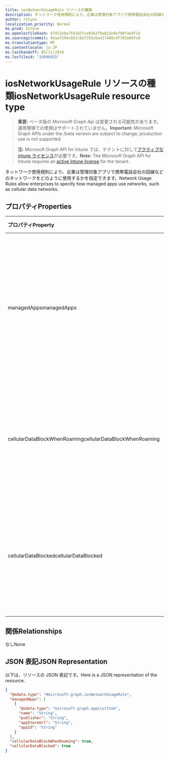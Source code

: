 ```yaml
---
title: iosNetworkUsageRule リソースの種類
description: ネットワーク使用規則により、企業は管理対象アプリで携帯電話会社の回線などのネットワークをどのように使用するかを指定できます。
author: rolyon
localization_priority: Normal
ms.prod: Intune
ms.openlocfilehash: d7d11b8a7591d2fce03b3f8a023e9ef90fab4f1b
ms.sourcegitcommit: 94aaf594c881c02f353c6a417460cdf783a0bfe0
ms.translationtype: MT
ms.contentlocale: ja-JP
ms.lasthandoff: 05/11/2019
ms.locfileid: "33946925"
---
```

# <a name="iosnetworkusagerule-resource-type"></a><span data-ttu-id="f36a4-103">iosNetworkUsageRule リソースの種類</span><span class="sxs-lookup"><span data-stu-id="f36a4-103">iosNetworkUsageRule resource type</span></span>

> <span data-ttu-id="f36a4-104">**重要:** ベータ版の Microsoft Graph Api は変更される可能性があります。運用環境での使用はサポートされていません。</span><span class="sxs-lookup"><span data-stu-id="f36a4-104">**Important:** Microsoft Graph APIs under the /beta version are subject to change; production use is not supported.</span></span>

> <span data-ttu-id="f36a4-105">**注:** Microsoft Graph API for Intune では、テナントに対して[アクティブな intune ライセンス](https://go.microsoft.com/fwlink/?linkid=839381)が必要です。</span><span class="sxs-lookup"><span data-stu-id="f36a4-105">**Note:** The Microsoft Graph API for Intune requires an [active Intune license](https://go.microsoft.com/fwlink/?linkid=839381) for the tenant.</span></span>

<span data-ttu-id="f36a4-106">ネットワーク使用規則により、企業は管理対象アプリで携帯電話会社の回線などのネットワークをどのように使用するかを指定できます。</span><span class="sxs-lookup"><span data-stu-id="f36a4-106">Network Usage Rules allow enterprises to specify how managed apps use networks, such as cellular data networks.</span></span>

## <a name="properties"></a><span data-ttu-id="f36a4-107">プロパティ</span><span class="sxs-lookup"><span data-stu-id="f36a4-107">Properties</span></span>
|<span data-ttu-id="f36a4-108">プロパティ</span><span class="sxs-lookup"><span data-stu-id="f36a4-108">Property</span></span>|<span data-ttu-id="f36a4-109">型</span><span class="sxs-lookup"><span data-stu-id="f36a4-109">Type</span></span>|<span data-ttu-id="f36a4-110">説明</span><span class="sxs-lookup"><span data-stu-id="f36a4-110">Description</span></span>|
|:---|:---|:---|
|<span data-ttu-id="f36a4-111">managedApps</span><span class="sxs-lookup"><span data-stu-id="f36a4-111">managedApps</span></span>|<span data-ttu-id="f36a4-112">[appListItem](../resources/intune-deviceconfig-applistitem.md) コレクション</span><span class="sxs-lookup"><span data-stu-id="f36a4-112">[appListItem](../resources/intune-deviceconfig-applistitem.md) collection</span></span>|<span data-ttu-id="f36a4-113">このルールが適用される管理対象アプリに関する情報です。</span><span class="sxs-lookup"><span data-stu-id="f36a4-113">Information about the managed apps that this rule is going to apply to.</span></span> <span data-ttu-id="f36a4-114">このコレクションには、最大で 500 個の要素を含めることができます。</span><span class="sxs-lookup"><span data-stu-id="f36a4-114">This collection can contain a maximum of 500 elements.</span></span>|
|<span data-ttu-id="f36a4-115">cellularDataBlockWhenRoaming</span><span class="sxs-lookup"><span data-stu-id="f36a4-115">cellularDataBlockWhenRoaming</span></span>|<span data-ttu-id="f36a4-116">Boolean</span><span class="sxs-lookup"><span data-stu-id="f36a4-116">Boolean</span></span>|<span data-ttu-id="f36a4-117">true に設定すると、ローミングの際、対応する管理対象アプリで携帯電話データを使用できなくなります。</span><span class="sxs-lookup"><span data-stu-id="f36a4-117">If set to true, corresponding managed apps will not be allowed to use cellular data when roaming.</span></span>|
|<span data-ttu-id="f36a4-118">cellularDataBlocked</span><span class="sxs-lookup"><span data-stu-id="f36a4-118">cellularDataBlocked</span></span>|<span data-ttu-id="f36a4-119">Boolean</span><span class="sxs-lookup"><span data-stu-id="f36a4-119">Boolean</span></span>|<span data-ttu-id="f36a4-120">true に設定すると、いかなる場合でも、対応する管理対象アプリで携帯電話データを使用できなくなります。</span><span class="sxs-lookup"><span data-stu-id="f36a4-120">If set to true, corresponding managed apps will not be allowed to use cellular data at any time.</span></span>|

## <a name="relationships"></a><span data-ttu-id="f36a4-121">関係</span><span class="sxs-lookup"><span data-stu-id="f36a4-121">Relationships</span></span>
<span data-ttu-id="f36a4-122">なし</span><span class="sxs-lookup"><span data-stu-id="f36a4-122">None</span></span>

## <a name="json-representation"></a><span data-ttu-id="f36a4-123">JSON 表記</span><span class="sxs-lookup"><span data-stu-id="f36a4-123">JSON Representation</span></span>
<span data-ttu-id="f36a4-124">以下は、リソースの JSON 表記です。</span><span class="sxs-lookup"><span data-stu-id="f36a4-124">Here is a JSON representation of the resource.</span></span>
<!-- {
  "blockType": "resource",
  "@odata.type": "microsoft.graph.iosNetworkUsageRule"
}
-->
``` json
{
  "@odata.type": "#microsoft.graph.iosNetworkUsageRule",
  "managedApps": [
    {
      "@odata.type": "microsoft.graph.appListItem",
      "name": "String",
      "publisher": "String",
      "appStoreUrl": "String",
      "appId": "String"
    }
  ],
  "cellularDataBlockWhenRoaming": true,
  "cellularDataBlocked": true
}
```




